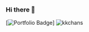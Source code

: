 ### Hi there 👋

[![Portfolio Badge](https://img.shields.io/badge/Portfolio-ffffff?style=flat-square&logo=Notion&logoColor=black&link=[https://www.notion.so/Geon-Lee-0a2ead807ec24791b5f75a5d0974fca8](https://acidic-whistle-f8d.notion.site/d58b63dd8e274e2fa9f580c1f85005e5?pvs=4))]
![kkchans](https://img.shields.io/badge/GitHub-100000?style=for-the-badge&logo=github&logoColor=white)
<!--
**kkchanss/kkchanss** is a ✨ _special_ ✨ repository because its `README.md` (this file) appears on your GitHub profile.

Here are some ideas to get you started:

- 🔭 I’m currently working on ...
- 🌱 I’m currently learning ...
- 👯 I’m looking to collaborate on ...
- 🤔 I’m looking for help with ...
- 💬 Ask me about ...
- 📫 How to reach me: ...
- 😄 Pronouns: ...
- ⚡ Fun fact: ...
-->
